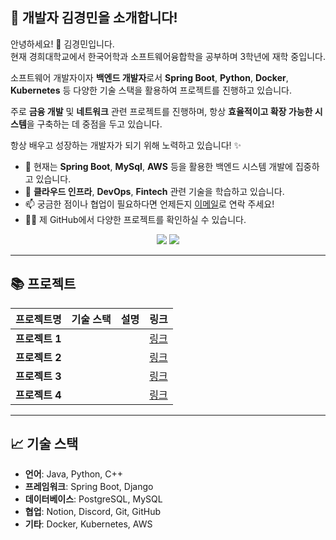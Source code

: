 ## 🌟 **개발자 김경민을 소개합니다!**  
안녕하세요! 👋 김경민입니다.  
현재 경희대학교에서 한국어학과 소프트웨어융합학을 공부하며 3학년에 재학 중입니다.

소프트웨어 개발자이자 **백엔드 개발자**로서 **Spring Boot**, **Python**, **Docker**, **Kubernetes** 등 다양한 기술 스택을 활용하여 프로젝트를 진행하고 있습니다. 

주로 **금융 개발** 및 **네트워크** 관련 프로젝트를 진행하며, 항상 **효율적이고 확장 가능한 시스템**을 구축하는 데 중점을 두고 있습니다.  

항상 배우고 성장하는 개발자가 되기 위해 노력하고 있습니다! ✨

- 🔭 현재는 **Spring Boot**, **MySql**, **AWS** 등을 활용한 백엔드 시스템 개발에 집중하고 있습니다.  
- 🌱 **클라우드 인프라**, **DevOps**, **Fintech** 관련 기술을 학습하고 있습니다.  
- 📫 궁금한 점이나 협업이 필요하다면 언제든지 [이메일](hdh985@naver.com)로 연락 주세요!  
- 🧑‍💻 제 GitHub에서 다양한 프로젝트를 확인하실 수 있습니다.


<!--타이틀 부분-->
<div align="center">
  <img src="https://github-readme-stats.vercel.app/api?username=hdh985&show_icons=true&theme=white" />
  <img src="https://github-readme-stats.vercel.app/api/top-langs/?username=hdh985&layout=compact" />
</div>

---

## 📚 **프로젝트**

| **프로젝트명**       | **기술 스택**                               | **설명**                                                                 | **링크** |
|--------------------|------------------------------------------|----------------------------------------------------------------------|---------|
| **프로젝트 1**       |                                        |                                                                                | [링크]() |
| **프로젝트 2**       |                                        |                                                                                | [링크]() |
| **프로젝트 3**       |                                        |                                                                                | [링크]() |
| **프로젝트 4**       |                                        |                                                                                | [링크]() |

---

## 📈 **기술 스택**

- **언어**: Java, Python, C++
- **프레임워크**: Spring Boot, Django
- **데이터베이스**: PostgreSQL, MySQL
- **협업**: Notion, Discord, Git, GitHub
- **기타**: Docker, Kubernetes, AWS

